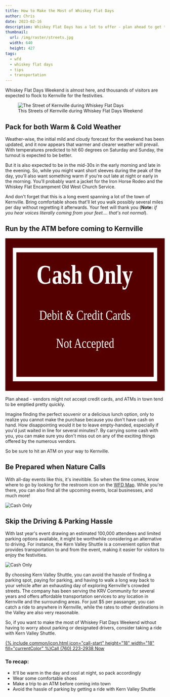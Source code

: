 ```yaml
---
title: How to Make the Most of Whiskey Flat Days
author: Chris
date: 2023-02-16
description: Whiskey Flat Days has a lot to offer - plan ahead to get the most out of the weekend
thumbnail:
  url: /img/raster/streets.jpg
  width: 640
  height: 427
tags:
  - wfd
  - whiskey flat days
  - tips
  - transportation
---
```

Whiskey Flat Days Weekend is almost here, and thousands of visitors are expected to flock to Kernville for the festivities.

<figure class="center" itemprop="image" itemtype="https://schema.org/ImageObejct" itemscope="">
<img src="{{ page.thumbnail.url }}" height="{{ page.thumbnail.height }}" width="{{ page.thumbnail.width }}" alt="The Street of Kernville during Whiskey Flat Days" loading="lazy" referrerpolicy="no-referrer" itemprop="url" />
<figcaption itemprop="description">This Streets of Kernville during Whiskey Flat Days Weekend</figcaption>
</figure>

## Pack for both Warm & Cold Weather

Weather-wise, the initial mild and cloudy forecast for the weekend has been updated, and it now appears that warmer and clearer weather will prevail. With temperatures predicted to hit 60 degrees on Saturday and Sunday, the turnout is expected to be better.

But it is also expected to be in the mid-30s in the early morning and late in the evening. So, while you might want short sleeves during the peak of the day, you'll also want something warm if you're out late at night or early in the morning. You'll probably want a jacket for the Iron Horse Rodeo and the 
Whiskey Flat Encampment Old West Church Service.

And don't forget that this is a long event spanning a lot of the town of Kernville. Bring comfortable shoes that'll let you walk possibly several miles per day without regretting it afterwards. Your feet will thank you (**Note:** *if you hear voices literally coming from your feet.... that's not normal*).

## Run by the ATM before coming to Kernville

<div class="center">
<img src="/img/cash-only.svg" width="640" height="480" alt="Cash Only" laoding="lazy" referrerpolicy="no-referrer" decoding="async" />
</div>

Plan ahead - vendors might not accept credit cards, and ATMs in town tend to be emptied pretty quickly.

Imagine finding the perfect souvenir or a delicious lunch option, only to realize you cannot make the purchase because you don't have cash on hand. How disappointing would it be to leave empty-handed, especially if you'd just waited in line for several minutes?. By carrying some cash with you, you can make sure you don't miss out on any of the exciting things offered by the numerous vendors.

So be sure to hit an ATM on your way to Kernville. 

## Be Prepared when Nature Calls

With all-day events like this, it's inevitible. So when the time comes, know where to go by looking for the restroom icon on the [WFD Map](https://whiskeyflatdays.com/map/). While you're there, you can also find all the upcoming events, local businesses, and much more!

<div class="center">
<img src="https://cdn.kernvalley.us/img/raster/missing-image.png" width="640" height="480" alt="Cash Only" laoding="lazy" crossorigin="anonymous" referrerpolicy="no-referrer" decoding="async" />
</div>

## Skip the Driving & Parking Hassle

With last year's event drawing an estimated 100,000 attendees and limited parking options available, it might be worthwhile considering an alternative to driving. For instance, the Kern Valley Shuttle is a convenient option that provides transportation to and from the event, making it easier for visitors to enjoy the festivities.

<div class="center">
<img src="https://cdn.kernvalley.us/img/raster/missing-image.png" width="640" height="480" alt="Cash Only" laoding="lazy" crossorigin="anonymous" referrerpolicy="no-referrer" decoding="async" />
</div>

By choosing Kern Valley Shuttle, you can avoid the hassle of finding a parking spot, paying for parking, and having to walk a long way back to your vehicle after an exhausting day of exploring Kernville's crowded streets. The company has been serving the KRV Community for several years and offers affordable transportation services to any location in Kernville and the surrounding areas. For just $5 per passanger, you can catch a ride to anywhere in Kernville, while the rates to other destinations in the Valley are also very reasonable.

So, if you want to make the most of Whiskey Flat Days Weekend without having to worry about parking or designated drivers, consider taking a ride with Kern Valley Shuttle.

<div class="center">
<a href="tel:+1-760-223-2938" role="button" class="btn btn-primary btn-big">{% include common/icon.html icon="call-start" height="18" width="18" fill="currentColor" %}Call (760) 223-2938 Now</a>
</div>

### To recap:
- It'll be warm in the day and cool at night, so pack accordingly
- Wear some comfortable shoes
- Make a trip to an ATM before coming into town
- Avoid the hassle of parking by getting a ride with Kern Valley Shuttle
